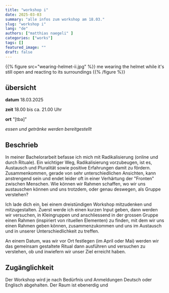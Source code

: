 ```yaml
---
title: "workshop i"
date: 2025-03-03
summary: "alle infos zum workshop am 18.03."
slug: "workshop i"
lang: "de"
authors: ["matthias naegeli" ]
categories: ["works"]
tags: []
featured_image: ""
draft: false
---
```



{{% figure src="wearing-helmet-ii.jpg" %}} me wearing the helmet while it's still open and reacting to its surroundings {{% /figure %}}  


## übersicht

**datum**
18.03.2025  

**zeit**
18.00 bis ca. 21.00 Uhr  

**ort**
"[tba]"

*essen und getränke werden bereitgestellt*  



## Beschrieb  
In meiner Bachelorarbeit befasse ich mich mit Radikalisierung (online und durch Rituale).
Ein wichtiger Weg, Radikalisierung vorzubeugen, ist es, Austausch und Pluralität sowie positive Erfahrungen damit zu fördern.
Zusammenkommen, gerade von sehr unterschiedlichen Ansichten, kann anstrengend sein und endet leider oft in einer Verhärtung der "Fronten" zwischen Menschen.
Wie können wir Rahmen schaffen, wo wir uns austauschen können und uns trotzdem, oder genau deswegen, als Gruppe verstehen?


Ich lade dich ein, bei einem dreistündigen Workshop mitzudenken und mitzugestalten.
Zuerst werde ich einen kurzen Input geben, dann werden wir versuchen, in Kleingruppen und anschliessend in der grossen Gruppe einen Rahmen (inspiriert von rituellen Elementen) zu finden, mit dem wir uns einen Rahmen geben können, zusammenzukommen und uns im Austausch und in unserer Unterschiedlichkeit zu treffen.

An einem Datum, was wir vor Ort festlegen (im April oder Mai) werden wir das gemeinsam gestaltete Ritual dann ausführen und versuchen zu verstehen, ob und inwiefern wir unser Ziel erreicht haben.



## Zugänglichkeit  
Der Workshop wird je nach Bedürfnis und Anmeldungen Deutsch oder Englisch abgehalten.
Der Raum ist ebenerdig und 


